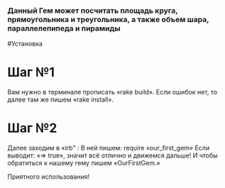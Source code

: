 ### Данный Гем может посчитать площадь круга, прямоугольника и треугольника, а также объем шара, параллелепипеда и пирамиды

#Установка

# Шаг №1
Вам нужно в терминале прописать «rake build».
Если ошибок нет, то далее там же пишем  «rake install».
# Шаг №2
Далее заходим  в «irb" :
В ней пишем: require «our_first_gem»
Если выводит: «=> true», значит всё отлично и движемся дальше!
И чтобы обратиться к нашему гему пишем «OurFirstGem.<method>»

Приятного использования!
